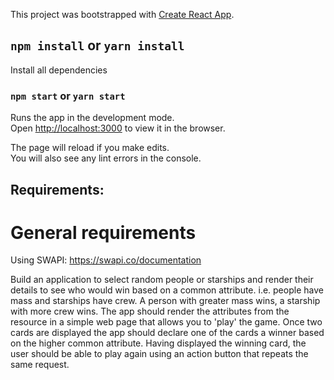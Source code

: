 This project was bootstrapped with [Create React App](https://github.com/facebook/create-react-app).

## `npm install` or `yarn install`

Install all dependencies

### `npm start` or `yarn start`

Runs the app in the development mode.<br>
Open [http://localhost:3000](http://localhost:3000) to view it in the browser.

The page will reload if you make edits.<br>
You will also see any lint errors in the console.

## Requirements:

# General requirements
Using SWAPI: https://swapi.co/documentation

Build an application to select random people or starships and render their details to see
who would win based on a common attribute.
i.e. people have mass and starships have crew. A person with greater mass wins, a
starship with more crew wins.
The app should render the attributes from the resource in a simple web page that allows
you to 'play' the game.
Once two cards are displayed the app should declare one of the cards a winner based on
the higher common attribute.
Having displayed the winning card, the user should be able to play again using an action
button that repeats the same request.



